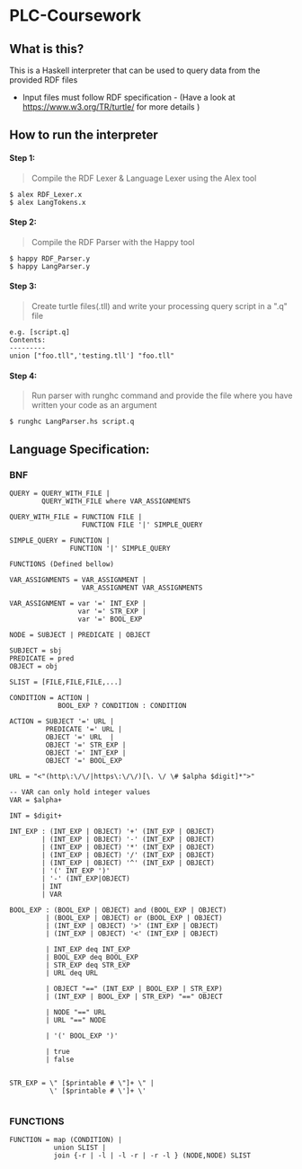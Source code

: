 # PLC-Coursework
## What is this?
This is a Haskell interpreter that can be used to query data from the provided RDF files 
* Input files must follow RDF specification - (Have a look at https://www.w3.org/TR/turtle/ for more details )

## How to run the interpreter
#### Step 1: 
> Compile the RDF Lexer & Language Lexer using the Alex tool
```
$ alex RDF_Lexer.x
$ alex LangTokens.x
```

#### Step 2: 
> Compile the RDF Parser with the Happy tool
```
$ happy RDF_Parser.y
$ happy LangParser.y
```

#### Step 3:
> Create turtle files(.tll) and write your processing query script in a ".q" file
```
e.g. [script.q]
Contents:
---------
union ["foo.tll",'testing.tll'] "foo.tll" 
```

#### Step 4: 
> Run parser with runghc command and provide the file where you have written your code as an argument
```
$ runghc LangParser.hs script.q
```



## Language Specification:
### BNF
```
QUERY = QUERY_WITH_FILE |
        QUERY_WITH_FILE where VAR_ASSIGNMENTS

QUERY_WITH_FILE = FUNCTION FILE |
                  FUNCTION FILE '|' SIMPLE_QUERY

SIMPLE_QUERY = FUNCTION |
               FUNCTION '|' SIMPLE_QUERY

FUNCTIONS (Defined bellow)

VAR_ASSIGNMENTS = VAR_ASSIGNMENT |
                  VAR_ASSIGNMENT VAR_ASSIGNMENTS

VAR_ASSIGNMENT = var '=' INT_EXP |
                 var '=' STR_EXP |
                 var '=' BOOL_EXP

NODE = SUBJECT | PREDICATE | OBJECT 

SUBJECT = sbj
PREDICATE = pred
OBJECT = obj

SLIST = [FILE,FILE,FILE,...]

CONDITION = ACTION |
            BOOL_EXP ? CONDITION : CONDITION

ACTION = SUBJECT '=' URL |
         PREDICATE '=' URL |
         OBJECT '=' URL  |
         OBJECT '=' STR_EXP |
         OBJECT '=' INT_EXP |
         OBJECT '=' BOOL_EXP

URL = "<"(http\:\/\/|https\:\/\/)[\. \/ \# $alpha $digit]*">"

-- VAR can only hold integer values
VAR = $alpha+

INT = $digit+

INT_EXP : (INT_EXP | OBJECT) '+' (INT_EXP | OBJECT)          
        | (INT_EXP | OBJECT) '-' (INT_EXP | OBJECT)          
        | (INT_EXP | OBJECT) '*' (INT_EXP | OBJECT)          
        | (INT_EXP | OBJECT) '/' (INT_EXP | OBJECT)           
        | (INT_EXP | OBJECT) '^' (INT_EXP | OBJECT)
        | '(' INT_EXP ')'                                
        | '-' (INT_EXP|OBJECT)
        | INT           
        | VAR

BOOL_EXP : (BOOL_EXP | OBJECT) and (BOOL_EXP | OBJECT)
         | (BOOL_EXP | OBJECT) or (BOOL_EXP | OBJECT)
         | (INT_EXP | OBJECT) '>' (INT_EXP | OBJECT)
         | (INT_EXP | OBJECT) '<' (INT_EXP | OBJECT)
         
         | INT_EXP deq INT_EXP
         | BOOL_EXP deq BOOL_EXP
         | STR_EXP deq STR_EXP
         | URL deq URL

         | OBJECT "==" (INT_EXP | BOOL_EXP | STR_EXP)                            
         | (INT_EXP | BOOL_EXP | STR_EXP) "==" OBJECT

         | NODE "==" URL
         | URL "==" NODE
 
         | '(' BOOL_EXP ')'
         
         | true
         | false


STR_EXP = \" [$printable # \"]+ \" |
          \' [$printable # \']+ \'


```
### FUNCTIONS
```
FUNCTION = map (CONDITION) | 
           union SLIST |
           join {-r | -l | -l -r | -r -l } (NODE,NODE) SLIST
```